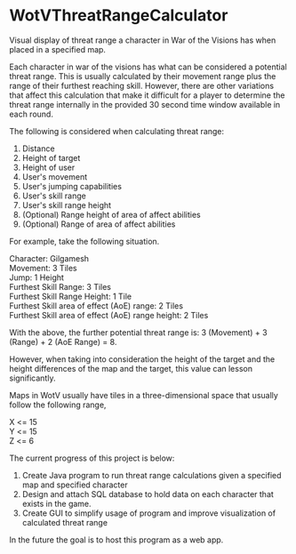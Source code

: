 # WotVThreatRangeCalculator
Visual display of threat range a character in War of the Visions has when placed in a specified map.

Each character in war of the visions has what can be considered a potential threat range. This is usually calculated by their movement range plus the range of their furthest reaching skill. However, there are other variations that affect this calculation that make it difficult for a player to determine the threat range internally in the provided 30 second time window available in each round.

The following is considered when calculating threat range:
1. Distance
2. Height of target
3. Height of user
4. User's movement
5. User's jumping capabilities
5. User's skill range 
6. User's skill range height
7. (Optional) Range height of area of affect abilities 
8. (Optional) Range of area of affect abilities

For example, take the following situation.

Character: Gilgamesh<br>
Movement: 3 Tiles<br>
Jump: 1 Height<br>
Furthest Skill Range: 3 Tiles<br>
Furthest Skill Range Height: 1 Tile<br>
Furthest Skill area of effect (AoE) range: 2 Tiles<br>
Furthest Skill area of effect (AoE) range height: 2 Tiles<br>

With the above, the further potential threat range is: 3 (Movement) + 3 (Range) + 2 (AoE Range) = 8.

However, when taking into consideration the height of the target and the height differences of the map and the target, this value can lesson significantly.

Maps in WotV usually have tiles in a three-dimensional space that usually follow the following range,

X <= 15<br>
Y <= 15<br>
Z <= 6<br>


The current progress of this project is below:
1. Create Java program to run threat range calculations given a specified map and specified character
2. Design and attach SQL database to hold data on each character that exists in the game.
3. Create GUI to simplify usage of program and improve visualization of calculated threat range

In the future the goal is to host this program as a web app.
